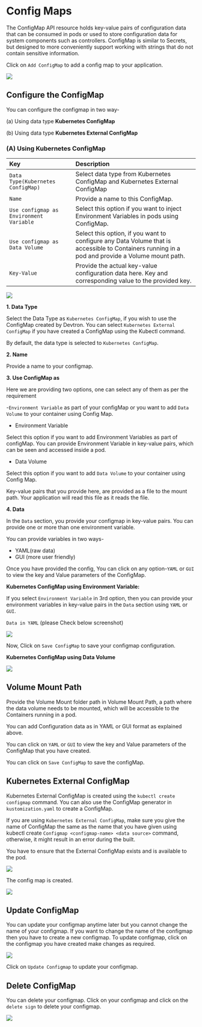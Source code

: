 # Config Maps

The ConfigMap API resource holds key-value pairs of configuration data that can be consumed in pods or used to store configuration data for system components such as controllers. ConfigMap is similar to Secrets, but designed to more conveniently support working with strings that do not contain sensitive information.

Click on `Add ConfigMap` to add a config map to your application.

![](../../.gitbook/assets/ad-confgimap%20%283%29.jpg)

## Configure the ConfigMap

You can configure the configmap in two way-

\(a\) Using data type **Kubernetes ConfigMap**

\(b\) Using data type **Kubernetes External ConfigMap**

### \(A\) Using Kubernetes ConfigMap

| Key | Description |
| :--- | :--- |
| `Data Type(Kubernetes ConfigMap)` | Select data type from Kubernetes ConfigMap and Kubernetes External ConfigMap |
| `Name` | Provide a name to this ConfigMap. |
| `Use configmap as Environment Variable` | Select this option if you want to inject Environment Variables in pods using ConfigMap. |
| `Use configmap as Data Volume` | Select this option, if you want to configure any Data Volume that is accessible to Containers running in a pod and provide a Volume mount path. |
| `Key-Value` | Provide the actual key-value configuration data here. Key and corresponding value to the provided key. |

![](../../.gitbook/assets/config1%20%283%29.jpg)

**1. Data Type**

Select the Data Type as `Kubernetes ConfigMap`, if you wish to use the ConfigMap created by Devtron. You can select `Kubernetes External ConfigMap` if you have created a ConfigMap using the Kubectl command.

By default, the data type is selected to `Kubernetes ConfigMap`.

**2. Name**

Provide a name to your configmap.

**3. Use ConfigMap as**

Here we are providing two options, one can select any of them as per the requirement

-`Environment Variable` as part of your configMap or you want to add `Data Volume` to your container using Config Map.

* Environment Variable

Select this option if you want to add Environment Variables as part of configMap. You can provide Environment Variable in key-value pairs, which can be seen and accessed inside a pod.

* Data Volume

Select this option if you want to add `Data Volume` to your container using Config Map.

Key-value pairs that you provide here, are provided as a file to the mount path. Your application will read this file as it reads the file.

**4. Data**

In the `Data` section, you provide your configmap in key-value pairs. You can provide one or more than one environment variable.

You can provide variables in two ways-

* YAML\(raw data\)
* GUI \(more user friendly\)

Once you have provided the config, You can click on any option-`YAML` or `GUI` to view the key and Value parameters of the ConfigMap.

**Kubernetes ConfigMap using Environment Variable:**

If you select `Environment Variable` in 3rd option, then you can provide your environment variables in key-value pairs in the `Data` section using `YAML` or `GUI`.

`Data in YAML` \(please Check below screenshot\)

![](../../.gitbook/assets/configmap-yaml%20%283%29%20%285%29%20%283%29.jpg)

Now, Click on `Save ConfigMap` to save your configmap configuration.

**Kubernetes ConfigMap using Data Volume**

![](../../.gitbook/assets/configmap-yaml%20%283%29%20%285%29%20%2810%29.jpg)

## Volume Mount Path

Provide the Volume Mount folder path in Volume Mount Path, a path where the data volume needs to be mounted, which will be accessible to the Containers running in a pod.

You can add Configuration data as in YAML or GUI format as explained above.

You can click on `YAML` or `GUI` to view the key and Value parameters of the ConfigMap that you have created.

You can click on `Save ConfigMap` to save the configMap.

## Kubernetes External ConfigMap

Kubernetes External ConfigMap is created using the `kubectl create configmap` command. You can also use the ConfigMap generator in `kustomization.yaml` to create a ConfigMap.

If you are using `Kubernetes External ConfigMap`, make sure you give the name of ConfigMap the same as the name that you have given using kubectl create `Configmap <configmap-name> <data source>` command, otherwise, it might result in an error during the built.

You have to ensure that the External ConfigMap exists and is available to the pod.

![](../../.gitbook/assets/config4%20%283%29.jpg)

The config map is created.

![](../../.gitbook/assets/created-configmap%20%283%29%20%285%29.gif)

## Update ConfigMap

You can update your configmap anytime later but you cannot change the name of your configmap. If you want to change the name of the configmap then you have to create a new configmap. To update configmap, click on the configmap you have created make changes as required.

![](../../.gitbook/assets/update_configmap%20%283%29.png)

Click on `Update Configmap` to update your configmap.

## Delete ConfigMap

You can delete your configmap. Click on your configmap and click on the `delete sign` to delete your configmap.

![](../../.gitbook/assets/delete_configmap%20%282%29%20%282%29%20%284%29.png)


